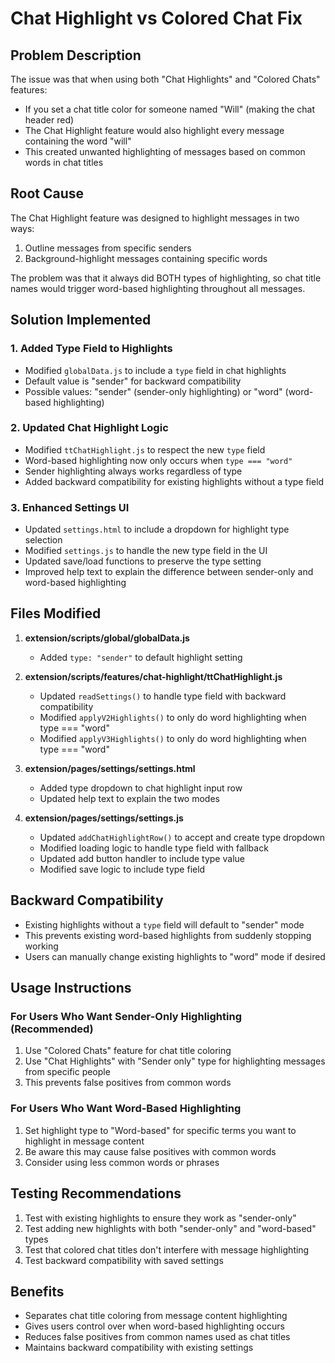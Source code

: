 # Chat Highlight vs Colored Chat Fix

## Problem Description
The issue was that when using both "Chat Highlights" and "Colored Chats" features:
- If you set a chat title color for someone named "Will" (making the chat header red)
- The Chat Highlight feature would also highlight every message containing the word "will"
- This created unwanted highlighting of messages based on common words in chat titles

## Root Cause
The Chat Highlight feature was designed to highlight messages in two ways:
1. Outline messages from specific senders
2. Background-highlight messages containing specific words

The problem was that it always did BOTH types of highlighting, so chat title names would trigger word-based highlighting throughout all messages.

## Solution Implemented

### 1. Added Type Field to Highlights
- Modified `globalData.js` to include a `type` field in chat highlights
- Default value is "sender" for backward compatibility
- Possible values: "sender" (sender-only highlighting) or "word" (word-based highlighting)

### 2. Updated Chat Highlight Logic
- Modified `ttChatHighlight.js` to respect the new `type` field
- Word-based highlighting now only occurs when `type === "word"`
- Sender highlighting always works regardless of type
- Added backward compatibility for existing highlights without a type field

### 3. Enhanced Settings UI
- Updated `settings.html` to include a dropdown for highlight type selection
- Modified `settings.js` to handle the new type field in the UI
- Updated save/load functions to preserve the type setting
- Improved help text to explain the difference between sender-only and word-based highlighting

## Files Modified

1. **extension/scripts/global/globalData.js**
   - Added `type: "sender"` to default highlight setting

2. **extension/scripts/features/chat-highlight/ttChatHighlight.js**
   - Updated `readSettings()` to handle type field with backward compatibility
   - Modified `applyV2Highlights()` to only do word highlighting when type === "word"
   - Modified `applyV3Highlights()` to only do word highlighting when type === "word"

3. **extension/pages/settings/settings.html**
   - Added type dropdown to chat highlight input row
   - Updated help text to explain the two modes

4. **extension/pages/settings/settings.js**
   - Updated `addChatHighlightRow()` to accept and create type dropdown
   - Modified loading logic to handle type field with fallback
   - Updated add button handler to include type value
   - Modified save logic to include type field

## Backward Compatibility
- Existing highlights without a `type` field will default to "sender" mode
- This prevents existing word-based highlights from suddenly stopping working
- Users can manually change existing highlights to "word" mode if desired

## Usage Instructions

### For Users Who Want Sender-Only Highlighting (Recommended)
1. Use "Colored Chats" feature for chat title coloring
2. Use "Chat Highlights" with "Sender only" type for highlighting messages from specific people
3. This prevents false positives from common words

### For Users Who Want Word-Based Highlighting
1. Set highlight type to "Word-based" for specific terms you want to highlight in message content
2. Be aware this may cause false positives with common words
3. Consider using less common words or phrases

## Testing Recommendations
1. Test with existing highlights to ensure they work as "sender-only"
2. Test adding new highlights with both "sender-only" and "word-based" types
3. Test that colored chat titles don't interfere with message highlighting
4. Test backward compatibility with saved settings

## Benefits
- Separates chat title coloring from message content highlighting
- Gives users control over when word-based highlighting occurs
- Reduces false positives from common names used as chat titles
- Maintains backward compatibility with existing settings
